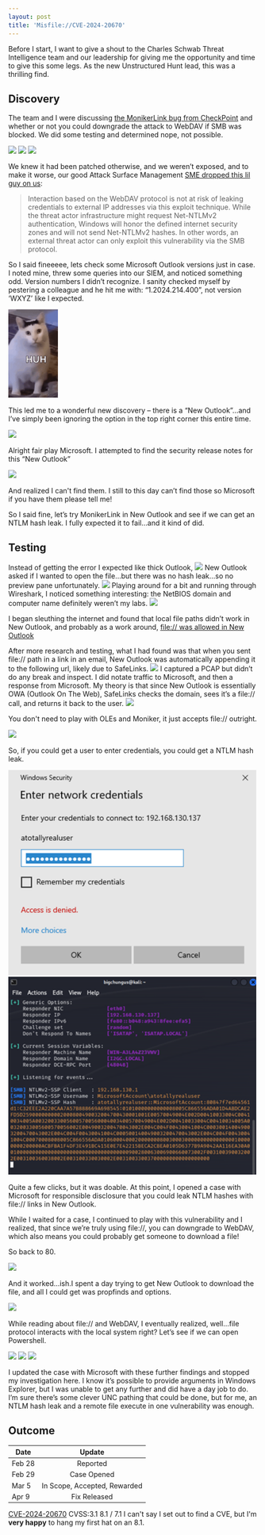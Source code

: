 ```yaml
---
layout: post
title: 'Misfile://CVE-2024-20670'
---
```

Before I start, I want to give a shout to the Charles Schwab Threat Intelligence team and our leadership for giving me the opportunity and time to give this some legs. As the new Unstructured Hunt lead, this was a thrilling find. 

## Discovery

The team and I were discussing [the MonikerLink bug from CheckPoint](https://research.checkpoint.com/2024/the-risks-of-the-monikerlink-bug-in-microsoft-outlook-and-the-big-picture/) and whether or not you could downgrade the attack to WebDAV if SMB was blocked. We did some testing and determined nope, not possible.

![]({{site.baseurl}}/images/monikerfail.png)
![]({{site.baseurl}}/images/monikerfail_outcome.png)
![]({{site.baseurl}}/images/monikernohash.png)

We knew it had been patched otherwise, and we weren’t exposed, and to make it worse, our good Attack Surface Management [SME dropped this lil guy on us](https://www.microsoft.com/en-us/security/blog/2023/03/24/guidance-for-investigating-attacks-using-cve-2023-23397/):

> Interaction based on the WebDAV protocol is not at risk of leaking credentials to external IP addresses via this exploit technique. While the threat actor infrastructure might request Net-NTLMv2 authentication, Windows will honor the defined internet security zones and will not send Net-NTLMv2 hashes. In other words, an external threat actor can only exploit this vulnerability via the SMB protocol.

So I said fineeeee, lets check some Microsoft Outlook versions just in case. I noted mine, threw some queries into our SIEM, and noticed something odd. Version numbers I didn’t recognize. I sanity checked myself by pestering a colleague and he hit me with: “1.2024.214.400”, not version ‘WXYZ’ like I expected.

<p float="center">
<img src="/images/huhcat.gif" width="100" style="float: center;"/>
</p>
  
This led me to a wonderful new discovery – there is a “New Outlook”…and I’ve simply been ignoring the option in the top right corner this entire time.

![]({{site.baseurl}}/images/travolta.png)

Alright fair play Microsoft. I attempted to find the security release notes for this “New Outlook”

![]({{site.baseurl}}/images/feb.png)

And realized I can't find them. I still to this day can’t find those so Microsoft if you have them please tell me!

So I said fine, let’s try MonikerLink in New Outlook and see if we can get an NTLM hash leak. I fully expected it to fail…and it kind of did.

## Testing

Instead of getting the error I expected like thick Outlook, 
![]({{site.baseurl}}/images/error_okay.png)
New Outlook asked if I wanted to open the file…but there was no hash leak…so no preview pane unfortunately.
![]({{site.baseurl}}/images/continue.png)
Playing around for a bit and running through Wireshark, I noticed something interesting: the NetBIOS domain and computer name definitely weren’t my labs.
![]({{site.baseurl}}/images/notmypc.png)

I began sleuthing the internet and found that local file paths didn’t work in New Outlook, and probably as a work around, [file:// was allowed in New Outlook](https://answers.microsoft.com/en-us/outlook_com/forum/all/new-outlook-365-hyperlinking-a-local-file/f46f71ba-a1cb-4c3d-ab84-be9f88984c64)

After more research and testing, what I had found was that when you sent file:// path in a link in an email, New Outlook was automatically appending it to the following url, likely due to SafeLinks.
![]({{site.baseurl}}/images/outlooklink.png)
I captured a PCAP but didn’t do any break and inspect. I did notate traffic to Microsoft, and then a response from Microsoft. My theory is that since New Outlook is essentially OWA (Outlook On The Web), SafeLinks checks the domain, sees it’s a file:// call, and returns it back to the user.
![]({{site.baseurl}}/images/email_one.png)

You don't need to play with OLEs and Moniker, it just accepts file:// outright.

![]({{site.baseurl}}/images/unsafe.png)

So, if you could get a user to enter credentials, you could get a NTLM hash leak.

<p float="center">
<img src="/images/dummycreds.png" width="500" style="float: center;"/>
<img src="/images/realhumanbean.png" width="500" style="float: center;"/>
</p>

Quite a few clicks, but it was doable. At this point, I opened a case with Microsoft for responsible disclosure that you could leak NTLM hashes with file:// links in New Outlook.

While I waited for a case, I continued to play with this vulnerability and I realized, that since we’re truly using file://, you can downgrade to WebDAV, which also means you could probably get someone to download a file!

So back to 80. 

![]({{site.baseurl}}/images/80works.png)

And it worked…ish.I spent a day trying to get New Outlook to download the file, and all I could get was propfinds and options.

![]({{site.baseurl}}/images/wireshark.png)

While reading about file:// and WebDAV, I eventually realized, well…file protocol interacts with the local system right? Let’s see if we can open Powershell.

![]({{site.baseurl}}/images/powershellemail.png)
![]({{site.baseurl}}/images/runpowershell.png)
![]({{site.baseurl}}/images/gotem.png)

I updated the case with Microsoft with these further findings and stopped my investigation here. I know it’s possible to provide arguments in Windows Explorer, but I was unable to get any further and did have a day job to do. I’m sure there’s some clever UNC pathing that could be done, but for me, an NTLM hash leak and a remote file execute in one vulnerability was enough.

## Outcome

| Date          | Update        |
| ------------- |:-------------:|
| Feb 28        | Reported      |
| Feb 29        | Case Opened   |
| Mar 5         | In Scope, Accepted, Rewarded     |
| Apr 9         | Fix Released  |

[CVE-2024-20670](https://msrc.microsoft.com/update-guide/en-US/vulnerability/CVE-2024-20670)
CVSS:3.1 8.1 / 7.1 
I can't say I set out to find a CVE, but I'm **very happy** to hang my first hat on an 8.1.